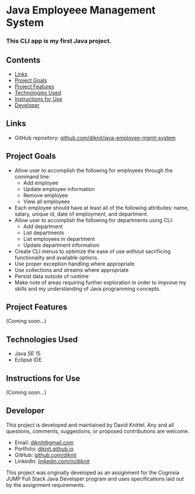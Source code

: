 # Java Employeee Management System

### This CLI app is my first Java project.

## Contents
* [Links](#links)
* [Project Goals](#project-goals)
* [Project Features](#project-features)
* [Technologies Used](#technologies-used)
* [Instructions for Use](#instructions-for-use)
* [Developer](#developer)

## Links
* GitHub repository: [github.com/djknit/java-employee-mgmt-system](https://github.com/djknit/java-employee-mgmt-system/)

## Project Goals
* Allow user to accomplish the following for employees through the command line:
  * Add employee
  * Update employee information
  * Remove employee
  * View all employees
* Each employee should have at least all of the following attributes: name, salary, unique id, date of employment, and department.
* Allow user to accomplish the following for departments using CLI:
  * Add department
  * List departments
  * List employees in department
  * Update department information
* Create CLI menus to optimize the ease of use without sacrificing functionality and available options.
* Use proper exception handling where appropriate
* Use collections and streams where appropriate
* Persist data outside of runtime
* Make note of areas requiring further exploration in order to improve my skills and my understanding of Java programming concepts.

## Project Features
(Coming soon...)

## Technologies Used
* Java SE 15
* Eclipse IDE

## Instructions for Use
(Coming soon...)

## Developer
This project is developed and maintained by David Knittel. Any and all questions, comments, suggestions, or proposed contributions are welcome.
* Email: [djknit@gmail.com](mailto:djknit@gmail.com)
* Portfolio: [djknit.github.io](https://djknit.github.io/)
* GitHub: [github.com/djknit](https://github.com/djknit)
* LinkedIn: [linkedin.com/in/djknit](https://www.linkedin.com/in/djknit/)

This project was originally developed as an assignment for the Cognixia JUMP Full Stack Java Developer program and uses specifications laid out by the assignment requirements.

